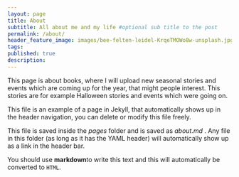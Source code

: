 ```yaml
---
layout: page
title: About
subtitle: All about me and my life #optional sub title to the post
permalink: /about/
header_feature_image: images/bee-felten-leidel-KrqeTMOWo8w-unsplash.jpg #replace this for yours
tags:
published: true
description:
---
```


This page is about books, where I will upload new seasonal stories and events which are coming up for the year, that might people interest. This stories are for example Halloween stories and events which were going on.

This file is an example of a page in Jekyll, that automatically shows up in the header navigation, you can delete or modify this file freely.

This file is saved inside the _pages_ folder and is saved as _about.md_ . Any file in this folder (as long as it has  the YAML header) will automatically show up as a link in the header bar.

You should use **markdown**to write this text and this will automatically be converted to `HTML`.
